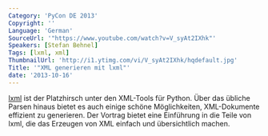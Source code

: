 ```yaml
---
Category: 'PyCon DE 2013'
Copyright: ''
Language: 'German'
SourceUrl: '"https://www.youtube.com/watch?v=V_syAt2IXhk"'
Speakers: [Stefan Behnel]
Tags: [lxml, xml]
ThumbnailUrl: 'http://i1.ytimg.com/vi/V_syAt2IXhk/hqdefault.jpg'
Title: '"XML generieren mit lxml"'
date: '2013-10-16'
---
```

[lxml](http://lxml.de/) ist der Platzhirsch unter den XML-Tools für Python. Über das übliche Parsen hinaus bietet es auch einige schöne Möglichkeiten, XML-Dokumente effizient zu generieren. Der Vortrag bietet eine Einführung in die Teile von lxml, die das Erzeugen von XML einfach und übersichtlich machen.
